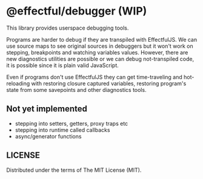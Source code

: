# @effectful/debugger (WIP)

This library provides userspace debugging tools.

Programs are harder to debug if they are transpiled with
EffectfulJS. We can use source maps to see original sources in
debuggers but it won't work on stepping, breakpoints and watching
variables values. However, there are new diagnostics utilities are
possible or we can debug not-transpiled code, it is possible since it
is plain valid JavaScript.

Even if programs don't use EffectfulJS they can get time-traveling and
hot-reloading with restoring closure captured variables, restoring
program's state from some savepoints and other diagnostics tools.

## Not yet implemented

 * stepping into setters, getters, proxy traps etc
 * stepping into runtime called callbacks
 * async/generator functions

## LICENSE

Distributed under the terms of The MIT License (MIT).
